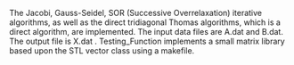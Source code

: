 The Jacobi, Gauss-Seidel, SOR (Successive Overrelaxation) iterative algorithms, as well as the direct tridiagonal 
Thomas algorithms, which is a direct algorithm, are implemented. The input data files are A.dat and B.dat. The output file is X.dat . Testing_Function implements a small matrix library based upon the STL vector class using a makefile.
